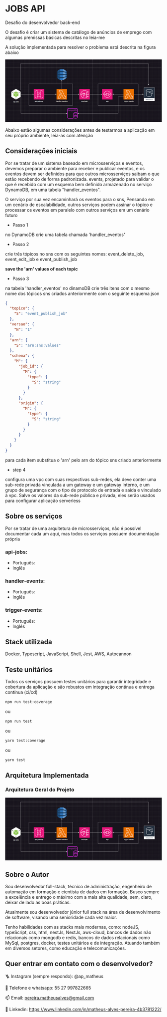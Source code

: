 # JOBS API

Desafio do desenvolvedor back-end

O desafio é criar um sistema de catálogo de anúncios de emprego com algumas premissas básicas descritas no leia-me

A solução implementada para resolver o problema está descrita na figura abaixo

![Arquitetura](https://github.com/matheusgit1/backend-developer-test/blob/Matheus_Alves_Pereira/assets/architecture.png)

Abaixo estão algumas considerações antes de testarmos a aplicação em seu próprio ambiente, leia-as com atenção

## Considerações iniciais

Por se tratar de um sistema baseado em microsserviços e eventos, devemos preparar o ambiente para receber e publicar eventos, e os eventos devem ser definidos para que outros microsserviços saibam o que estão recebendo de forma padronizada. events, projetado para validar o que é recebido com um esquema bem definido armazenado no serviço DynamoDB, em uma tabela "handler_eventos".

O serviço por sua vez encaminhará os eventos para o sns,
Pensando em um cenário de escalabilidade, outros serviços podem assinar o tópico e processar os eventos em paralelo com outros serviços em um cenário futuro

- Passo 1

no DynamoDB crie uma tabela chamada 'handler_eventos'

- Passo 2

crie três tópicos no sns com os seguintes nomes: event_delete_job, event_edit_job e event_publish_job

**save the 'arn' values of each topic**

- Passo 3

na tabela 'handler_eventos' no dinamoDB crie três itens com o mesmo nome dos tópicos sns criados anteriormente com o seguinte esquema json

```JSON
{
  "topico": {
    "S": "event_publish_job"
  },
  "versao": {
    "N": "1"
  },
  "arn": {
    "S": "arn:sns:values"
  },
  "schema": {
    "M": {
      "job_id": {
        "M": {
          "type": {
            "S": "string"
          }
        }
      },
      "origin": {
        "M": {
          "type": {
            "S": "string"
          }
        }
      }
    }
  }
}
```

para cada item substitua o 'arn' pelo arn do tópico sns criado anteriormente

- step 4

configura uma vpc com suas respectivas sub-redes, ela deve conter uma sub-rede privada vinculada a um gateway e um gateway interno, e um grupo de segurança com o tipo de protocolo de entrada e saída e vinculado à vpc.
Salve os valores da sub-rede pública e privada, eles serão usados para configurar aplicação serverless

## Sobre os serviços

Por se tratar de uma arquitetura de microsserviços, não é possível documentar cada um aqui, mas todos os serviços possuem documentação própria

### api-jobs:

- Português:
- Inglês

### handler-events:

- Português:
- Inglês

### trigger-events:

- Português:
- Inglês

## Stack utilizada

Docker, Typescript, JavaScript, Shell, Jest, AWS, Autocannon

## Teste unitários

Todos os serviços possuem testes unitários para garantir integridade e cobertura da aplicação e são robustos em integração contínua e entrega contínua (ci/cd)

```bash
npm run test:coverage
```

ou

```bash
npm run test
```

ou

```bash
yarn test:coverage
```

ou

```bash
yarn test

```

## Arquitetura Implementada

### Arquitetura Geral do Projeto

![Arquitetura](https://github.com/matheusgit1/backend-developer-test/blob/Matheus_Alves_Pereira/assets/architecture.png)

## Sobre o Autor

Sou desenvolvedor full-stack, técnico de administração, engenheiro de automação em formação e cientista de dados em formação. Busco sempre a excelência e entrego o máximo com a mais alta qualidade, sem, claro, deixar de lado as boas práticas.

Atualmente sou desenvolvedor júnior full stack na área de desenvolvimento de software, visando uma senioridade cada vez maior.

Tenho habilidades com as stacks mais modernas, como: nodeJS, typeScript, css, html, nestJs, NextJs, aws-cloud, bancos de dados não relacionais como mongodb e redis, bancos de dados relacionais como MySql, postgres, docker, testes unitários e de integração. Atuando também em diversos setores, como educação e telecomunicações.

## Quer entrar em contato com o desenvolvedor?

🪜 Instagram (sempre respondo): @ap_matheus

📱 Telefone e whatsapp: 55 27 997822665

📫 Email: pereira.matheusalves@gmail.com

🔗 Linkedin: https://www.linkedin.com/in/matheus-alves-pereira-4b3781222/
